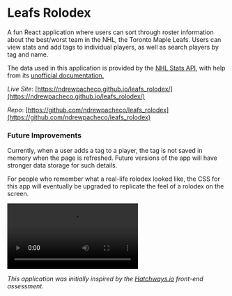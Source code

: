 # Leafs Rolodex

A fun React application where users can sort through roster information about the best/worst team in the NHL, the Toronto Maple Leafs. Users can view stats and add tags to individual players, as well as search players by tag and name.


The data used in this application is provided by the [NHL Stats API](https://statsapi.web.nhl.com/api/v1/teams/), with help from its [unofficial documentation.](https://gitlab.com/dword4/nhlapi)


*Live Site*: [https://ndrewpacheco.github.io/leafs_rolodex/](https://ndrewpacheco.github.io/leafs_rolodex/)

*Repo*: [https://github.com/ndrewpacheco/leafs_rolodex](https://github.com/ndrewpacheco/leafs_rolodex)


### Future Improvements


Currently, when a user adds a tag to a player, the tag is not saved in memory when the page is refreshed. Future versions of the app will have stronger data storage for such details.


For people who remember what a real-life rolodex looked like, the CSS for this app will eventually be upgraded to replicate the feel of a rolodex on the screen. 


![Rolodex](src/assets/rolodex.mp4)


*This application was initially inspired by the [Hatchways.io](https://www.hatchways.io/) 
front-end assessment.*
